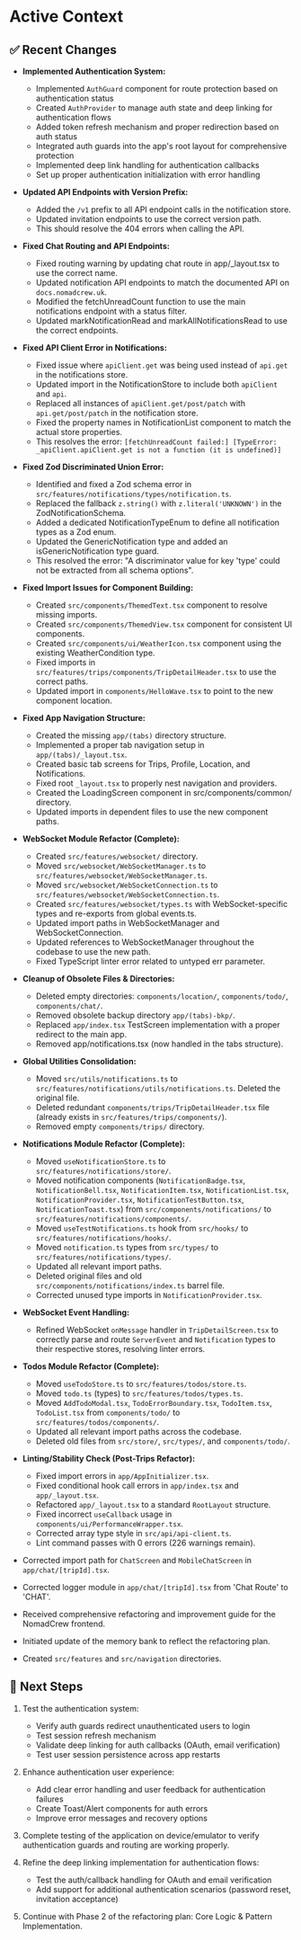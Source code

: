 # Active Context

## ✅ Recent Changes

- **Implemented Authentication System:**
  - Implemented `AuthGuard` component for route protection based on authentication status
  - Created `AuthProvider` to manage auth state and deep linking for authentication flows
  - Added token refresh mechanism and proper redirection based on auth status
  - Integrated auth guards into the app's root layout for comprehensive protection
  - Implemented deep link handling for authentication callbacks
  - Set up proper authentication initialization with error handling

- **Updated API Endpoints with Version Prefix:**
  - Added the `/v1` prefix to all API endpoint calls in the notification store.
  - Updated invitation endpoints to use the correct version path.
  - This should resolve the 404 errors when calling the API.

- **Fixed Chat Routing and API Endpoints:**
  - Fixed routing warning by updating chat route in app/_layout.tsx to use the correct name.
  - Updated notification API endpoints to match the documented API on `docs.nomadcrew.uk`.
  - Modified the fetchUnreadCount function to use the main notifications endpoint with a status filter.
  - Updated markNotificationRead and markAllNotificationsRead to use the correct endpoints.

- **Fixed API Client Error in Notifications:**
  - Fixed issue where `apiClient.get` was being used instead of `api.get` in the notifications store.
  - Updated import in the NotificationStore to include both `apiClient` and `api`.
  - Replaced all instances of `apiClient.get/post/patch` with `api.get/post/patch` in the notification store.
  - Fixed the property names in NotificationList component to match the actual store properties.
  - This resolves the error: `[fetchUnreadCount failed:] [TypeError: _apiClient.apiClient.get is not a function (it is undefined)]`

- **Fixed Zod Discriminated Union Error:**
  - Identified and fixed a Zod schema error in `src/features/notifications/types/notification.ts`.
  - Replaced the fallback `z.string()` with `z.literal('UNKNOWN')` in the ZodNotificationSchema.
  - Added a dedicated NotificationTypeEnum to define all notification types as a Zod enum.
  - Updated the GenericNotification type and added an isGenericNotification type guard.
  - This resolved the error: "A discriminator value for key 'type' could not be extracted from all schema options".

- **Fixed Import Issues for Component Building:**
  - Created `src/components/ThemedText.tsx` component to resolve missing imports.
  - Created `src/components/ThemedView.tsx` component for consistent UI components.
  - Created `src/components/ui/WeatherIcon.tsx` component using the existing WeatherCondition type.
  - Fixed imports in `src/features/trips/components/TripDetailHeader.tsx` to use the correct paths.
  - Updated import in `components/HelloWave.tsx` to point to the new component location.

- **Fixed App Navigation Structure:**
  - Created the missing `app/(tabs)` directory structure.
  - Implemented a proper tab navigation setup in `app/(tabs)/_layout.tsx`.
  - Created basic tab screens for Trips, Profile, Location, and Notifications.
  - Fixed root `_layout.tsx` to properly nest navigation and providers.
  - Created the LoadingScreen component in src/components/common/ directory.
  - Updated imports in dependent files to use the new component paths.

- **WebSocket Module Refactor (Complete):**
  - Created `src/features/websocket/` directory.
  - Moved `src/websocket/WebSocketManager.ts` to `src/features/websocket/WebSocketManager.ts`.
  - Moved `src/websocket/WebSocketConnection.ts` to `src/features/websocket/WebSocketConnection.ts`.
  - Created `src/features/websocket/types.ts` with WebSocket-specific types and re-exports from global events.ts.
  - Updated import paths in WebSocketManager and WebSocketConnection.
  - Updated references to WebSocketManager throughout the codebase to use the new path.
  - Fixed TypeScript linter error related to untyped err parameter.

- **Cleanup of Obsolete Files & Directories:**
  - Deleted empty directories: `components/location/`, `components/todo/`, `components/chat/`.
  - Removed obsolete backup directory `app/(tabs)-bkp/`.
  - Replaced `app/index.tsx` TestScreen implementation with a proper redirect to the main app.
  - Removed app/notifications.tsx (now handled in the tabs structure).

- **Global Utilities Consolidation:**
  - Moved `src/utils/notifications.ts` to `src/features/notifications/utils/notifications.ts`. Deleted the original file.
  - Deleted redundant `components/trips/TripDetailHeader.tsx` file (already exists in `src/features/trips/components/`).
  - Removed empty `components/trips/` directory.

- **Notifications Module Refactor (Complete):**
  - Moved `useNotificationStore.ts` to `src/features/notifications/store/`.
  - Moved notification components (`NotificationBadge.tsx`, `NotificationBell.tsx`, `NotificationItem.tsx`, `NotificationList.tsx`, `NotificationProvider.tsx`, `NotificationTestButton.tsx`, `NotificationToast.tsx`) from `src/components/notifications/` to `src/features/notifications/components/`.
  - Moved `useTestNotifications.ts` hook from `src/hooks/` to `src/features/notifications/hooks/`.
  - Moved `notification.ts` types from `src/types/` to `src/features/notifications/types/`.
  - Updated all relevant import paths.
  - Deleted original files and old `src/components/notifications/index.ts` barrel file.
  - Corrected unused type imports in `NotificationProvider.tsx`.

- **WebSocket Event Handling:** 
  - Refined WebSocket `onMessage` handler in `TripDetailScreen.tsx` to correctly parse and route `ServerEvent` and `Notification` types to their respective stores, resolving linter errors.

- **Todos Module Refactor (Complete):**
  - Moved `useTodoStore.ts` to `src/features/todos/store.ts`.
  - Moved `todo.ts` (types) to `src/features/todos/types.ts`.
  - Moved `AddTodoModal.tsx`, `TodoErrorBoundary.tsx`, `TodoItem.tsx`, `TodoList.tsx` from `components/todo/` to `src/features/todos/components/`.
  - Updated all relevant import paths across the codebase.
  - Deleted old files from `src/store/`, `src/types/`, and `components/todo/`.

- **Linting/Stability Check (Post-Trips Refactor):**
  - Fixed import errors in `app/AppInitializer.tsx`.
  - Fixed conditional hook call errors in `app/index.tsx` and `app/_layout.tsx`.
  - Refactored `app/_layout.tsx` to a standard `RootLayout` structure.
  - Fixed incorrect `useCallback` usage in `components/ui/PerformanceWrapper.tsx`.
  - Corrected array type style in `src/api/api-client.ts`.
  - Lint command passes with 0 errors (226 warnings remain).

- Corrected import path for `ChatScreen` and `MobileChatScreen` in `app/chat/[tripId].tsx`.
- Corrected logger module in `app/chat/[tripId].tsx` from 'Chat Route' to 'CHAT'.
- Received comprehensive refactoring and improvement guide for the NomadCrew frontend.
- Initiated update of the memory bank to reflect the refactoring plan.
- Created `src/features` and `src/navigation` directories.

## 🧠 Next Steps

1. Test the authentication system:
   - Verify auth guards redirect unauthenticated users to login
   - Test session refresh mechanism
   - Validate deep linking for auth callbacks (OAuth, email verification)
   - Test user session persistence across app restarts

2. Enhance authentication user experience:
   - Add clear error handling and user feedback for authentication failures
   - Create Toast/Alert components for auth errors
   - Improve error messages and recovery options

3. Complete testing of the application on device/emulator to verify authentication guards and routing are working properly.

4. Refine the deep linking implementation for authentication flows:
   - Test the auth/callback handling for OAuth and email verification
   - Add support for additional authentication scenarios (password reset, invitation acceptance)

5. Continue with Phase 2 of the refactoring plan: Core Logic & Pattern Implementation.